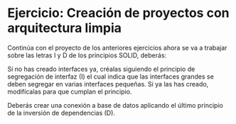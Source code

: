 # Ejercicio: Creación de proyectos con arquitectura limpia

Continúa con el proyecto de los anteriores ejercicios ahora se va a trabajar sobre las letras I y D de los principios SOLID, deberás:

Si no has creado interfaces ya, créalas siguiendo el principio de segregación de interfaz (I) el cual indica que las interfaces grandes se deben segregar en varias interfaces pequeñas. Si ya las has creado, modifícalas para que cumplan el principio.

Deberás crear una conexión a base de datos aplicando el último principio de la inversión de dependencias (D).
